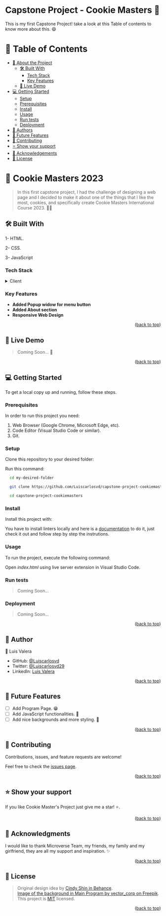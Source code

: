 # Capstone Project - Cookie Masters 🍪

This is my first Capstone Project! take a look at this Table of contents to know more about this. 😄

<!-- TABLE OF CONTENTS -->

# 📗 Table of Contents

- [📖 About the Project](#about-project)
  - [🛠 Built With](#built-with)
    - [Tech Stack](#tech-stack)
    - [Key Features](#key-features)
  - [🚀 Live Demo](#live-demo)
- [💻 Getting Started](#getting-started)
  - [Setup](#setup)
  - [Prerequisites](#prerequisites)
  - [Install](#install)
  - [Usage](#usage)
  - [Run tests](#run-tests)
  - [Deployment](#deployment)
- [👥 Authors](#authors)
- [🔭 Future Features](#future-features)
- [🤝 Contributing](#contributing)
- [⭐️ Show your support](#support)
- [🙏 Acknowledgements](#acknowledgements)
- [📝 License](#license)

<!-- PROJECT DESCRIPTION -->

# 📖 Cookie Masters 2023 <a name="about-project"></a>

> In this first capstone project, I had the challenge of designing a web page and I decided to make it about one of the things that I like the most, cookies, and specifically create Cookie Masters International Course 2023. 🍪🙌

## 🛠 Built With <a name="built-with"></a>

1- HTML.

2- CSS.

3- JavaScript

### Tech Stack <a name="tech-stack"></a>

<details>
  <summary>Client</summary>
  <ul>
    <li><a href="#">HTML</a></li>
    <li><a href="#">CSS</a></li>
  </ul>
</details>

<!-- Features -->

### Key Features <a name="key-features"></a>

- **Added Popup widow for menu button**
- **Added About section**
- **Responsive Web Design**

<p align="right">(<a href="#readme-top">back to top</a>)</p>

<!-- LIVE DEMO -->

## 🚀 Live Demo <a name="live-demo"></a>

> Coming Soon... 🙌

<p align="right">(<a href="#readme-top">back to top</a>)</p>

<!-- GETTING STARTED -->

## 💻 Getting Started <a name="getting-started"></a>

To get a local copy up and running, follow these steps.

### Prerequisites

In order to run this project you need:

1. Web Browser (Google Chrome, Microsoft Edge, etc).
2. Code Editor (Visual Studio Code or similar).
3. Git.

### Setup

Clone this repository to your desired folder:

Run this command:

```sh
  cd my-desired-folder

  git clone https://github.com/Luiscarlosvd/capstone-project-cookiemasters.git

  cd capstone-project-cookiemasters
```

### Install

Install this project with:

You have to install linters locally and here is a [documentation](https://github.com/microverseinc/linters-config/tree/master/html-css-js) to do it, just check it out and follow step by step the instrutions.

### Usage

To run the project, execute the following command:

Open *index.html* using live server extension in Visual Studio Code.

### Run tests

> Coming Soon...

### Deployment

> Coming Soon...

<p align="right">(<a href="#readme-top">back to top</a>)</p>

<!-- AUTHORS -->

## 👥 Author <a name="authors"></a>

👤 Luis Valera

- GitHub: [@Luiscarlosvd](https://github.com/Luiscarlosvd)
- Twitter: [@Luiscarlosvd29](https://twitter.com/Luiscarlosvd29)
- LinkedIn: [Luis Valera](https://www.linkedin.com/in/luis-valera-6a5749267/)

<p align="right">(<a href="#readme-top">back to top</a>)</p>

<!-- FUTURE FEATURES -->

## 🔭 Future Features <a name="future-features"></a>

- [ ] Add Program Page. 😁
- [ ] Add JavaScript functionalities. 💪
- [ ] Add nice backgrounds and more styling. 👏

<p align="right">(<a href="#readme-top">back to top</a>)</p>

<!-- CONTRIBUTING -->

## 🤝 Contributing <a name="contributing"></a>

Contributions, issues, and feature requests are welcome!

Feel free to check the [issues page](../../issues/).

<p align="right">(<a href="#readme-top">back to top</a>)</p>

<!-- SUPPORT -->

## ⭐️ Show your support <a name="support"></a>

If you like Cookie Master's Project just give me a star! ⭐️.

<p align="right">(<a href="#readme-top">back to top</a>)</p>

<!-- ACKNOWLEDGEMENTS -->

## 🙏 Acknowledgments <a name="acknowledgements"></a>

I would like to thank Microverse Team, my friends, my family and my girlfriend, they are all my support and inspiration. ✨

<p align="right">(<a href="#readme-top">back to top</a>)</p>

<!-- LICENSE -->

## 📝 License <a name="license"></a>

>Original design idea by [Cindy Shin in Behance](https://www.behance.net/adagio07). <br>
>[Image of the background in Main Program by vector_corp on Freepik](https://www.freepik.com/free-vector/abstract-dark-low-poly-background_25861887.htm#query=website%20background%20black&position=14&from_view=search&track=ais). <br>
>This project is [MIT](./LICENSE) licensed.

<p align="right">(<a href="#readme-top">back to top</a>)</p>
